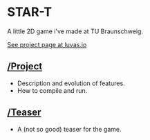 # STAR-T
A little 2D game i've made at TU Braunschweig.

[See project page at luvas.io](https://luvas.io/portfolio/start)


## **[/Project](https://github.com/miiranta/tu-braunschweig/tree/main/Pratical%20Aspects%20of%20Computer%20Science/Project)**

- Description and evolution of features.
- How to compile and run.

## **[/Teaser](https://github.com/miiranta/tu-braunschweig/tree/main/Pratical%20Aspects%20of%20Computer%20Science/Teaser)**

- A (not so good) teaser for the game.


